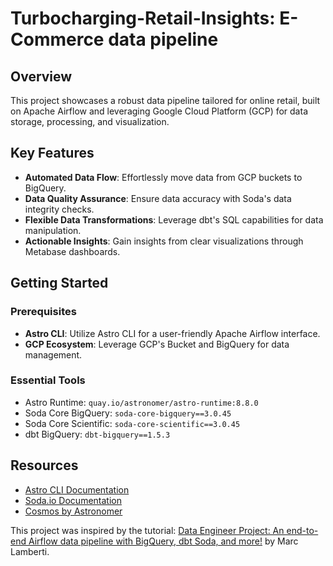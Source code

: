# Turbocharging-Retail-Insights: E-Commerce data pipeline
## Overview
This project showcases a robust data pipeline tailored for online retail, built on Apache Airflow and leveraging Google Cloud Platform (GCP) for data storage, processing, and visualization.

## Key Features

- **Automated Data Flow**: Effortlessly move data from GCP buckets to BigQuery.
- **Data Quality Assurance**: Ensure data accuracy with Soda's data integrity checks.
- **Flexible Data Transformations**: Leverage dbt's SQL capabilities for data manipulation.
- **Actionable Insights**: Gain insights from clear visualizations through Metabase dashboards.

## Getting Started

### Prerequisites

- **Astro CLI**: Utilize Astro CLI for a user-friendly Apache Airflow interface.
- **GCP Ecosystem**: Leverage GCP's Bucket and BigQuery for data management.

### Essential Tools

- Astro Runtime: `quay.io/astronomer/astro-runtime:8.8.0`
- Soda Core BigQuery: `soda-core-bigquery==3.0.45`
- Soda Core Scientific: `soda-core-scientific==3.0.45`
- dbt BigQuery: `dbt-bigquery==1.5.3`

## Resources

- [Astro CLI Documentation](https://www.astronomer.io/docs/)
- [Soda.io Documentation](https://docs.soda.io/)
- [Cosmos by Astronomer](https://www.astronomer.io/)

This project was inspired by the tutorial: [Data Engineer Project: An end-to-end Airflow data pipeline with BigQuery, dbt Soda, and more!](https://www.youtube.com/watch?v=DzxtCxi4YaA) by Marc Lamberti.
